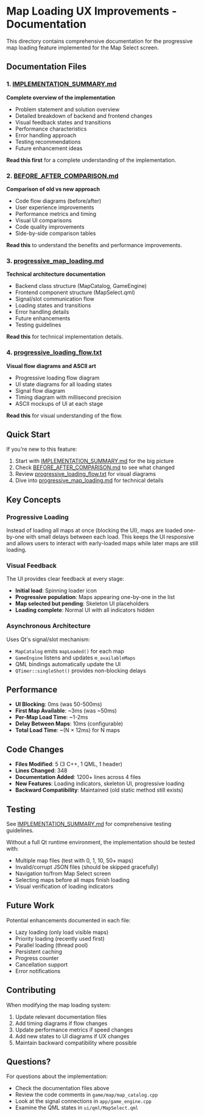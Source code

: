 # Map Loading UX Improvements - Documentation

This directory contains comprehensive documentation for the progressive map loading feature implemented for the Map Select screen.

## Documentation Files

### 1. [IMPLEMENTATION_SUMMARY.md](./IMPLEMENTATION_SUMMARY.md)
**Complete overview of the implementation**
- Problem statement and solution overview
- Detailed breakdown of backend and frontend changes
- Visual feedback states and transitions
- Performance characteristics
- Error handling approach
- Testing recommendations
- Future enhancement ideas

**Read this first** for a complete understanding of the implementation.

### 2. [BEFORE_AFTER_COMPARISON.md](./BEFORE_AFTER_COMPARISON.md)
**Comparison of old vs new approach**
- Code flow diagrams (before/after)
- User experience improvements
- Performance metrics and timing
- Visual UI comparisons
- Code quality improvements
- Side-by-side comparison tables

**Read this** to understand the benefits and performance improvements.

### 3. [progressive_map_loading.md](./progressive_map_loading.md)
**Technical architecture documentation**
- Backend class structure (MapCatalog, GameEngine)
- Frontend component structure (MapSelect.qml)
- Signal/slot communication flow
- Loading states and transitions
- Error handling details
- Future enhancements
- Testing guidelines

**Read this** for technical implementation details.

### 4. [progressive_loading_flow.txt](./progressive_loading_flow.txt)
**Visual flow diagrams and ASCII art**
- Progressive loading flow diagram
- UI state diagrams for all loading states
- Signal flow diagram
- Timing diagram with millisecond precision
- ASCII mockups of UI at each stage

**Read this** for visual understanding of the flow.

## Quick Start

If you're new to this feature:

1. Start with [IMPLEMENTATION_SUMMARY.md](./IMPLEMENTATION_SUMMARY.md) for the big picture
2. Check [BEFORE_AFTER_COMPARISON.md](./BEFORE_AFTER_COMPARISON.md) to see what changed
3. Review [progressive_loading_flow.txt](./progressive_loading_flow.txt) for visual diagrams
4. Dive into [progressive_map_loading.md](./progressive_map_loading.md) for technical details

## Key Concepts

### Progressive Loading
Instead of loading all maps at once (blocking the UI), maps are loaded one-by-one with small delays between each load. This keeps the UI responsive and allows users to interact with early-loaded maps while later maps are still loading.

### Visual Feedback
The UI provides clear feedback at every stage:
- **Initial load**: Spinning loader icon
- **Progressive population**: Maps appearing one-by-one in the list
- **Map selected but pending**: Skeleton UI placeholders
- **Loading complete**: Normal UI with all indicators hidden

### Asynchronous Architecture
Uses Qt's signal/slot mechanism:
- `MapCatalog` emits `mapLoaded()` for each map
- `GameEngine` listens and updates `m_availableMaps`
- QML bindings automatically update the UI
- `QTimer::singleShot()` provides non-blocking delays

## Performance

- **UI Blocking**: 0ms (was 50-500ms)
- **First Map Available**: ~3ms (was ~50ms)
- **Per-Map Load Time**: ~1-2ms
- **Delay Between Maps**: 10ms (configurable)
- **Total Load Time**: ~(N × 12ms) for N maps

## Code Changes

- **Files Modified**: 5 (3 C++, 1 QML, 1 header)
- **Lines Changed**: 348
- **Documentation Added**: 1200+ lines across 4 files
- **New Features**: Loading indicators, skeleton UI, progressive loading
- **Backward Compatibility**: Maintained (old static method still exists)

## Testing

See [IMPLEMENTATION_SUMMARY.md](./IMPLEMENTATION_SUMMARY.md#testing-recommendations) for comprehensive testing guidelines.

Without a full Qt runtime environment, the implementation should be tested with:
- Multiple map files (test with 0, 1, 10, 50+ maps)
- Invalid/corrupt JSON files (should be skipped gracefully)
- Navigation to/from Map Select screen
- Selecting maps before all maps finish loading
- Visual verification of loading indicators

## Future Work

Potential enhancements documented in each file:
- Lazy loading (only load visible maps)
- Priority loading (recently used first)
- Parallel loading (thread pool)
- Persistent caching
- Progress counter
- Cancellation support
- Error notifications

## Contributing

When modifying the map loading system:
1. Update relevant documentation files
2. Add timing diagrams if flow changes
3. Update performance metrics if speed changes
4. Add new states to UI diagrams if UX changes
5. Maintain backward compatibility where possible

## Questions?

For questions about the implementation:
- Check the documentation files above
- Review the code comments in `game/map/map_catalog.cpp`
- Look at the signal connections in `app/game_engine.cpp`
- Examine the QML states in `ui/qml/MapSelect.qml`
